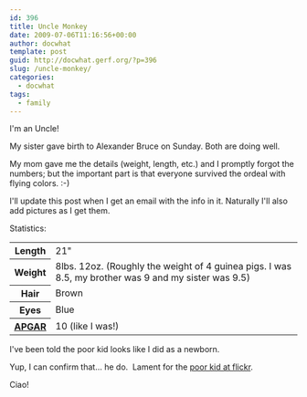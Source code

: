 ```yaml
---
id: 396
title: Uncle Monkey
date: 2009-07-06T11:16:56+00:00
author: docwhat
template: post
guid: http://docwhat.gerf.org/?p=396
slug: /uncle-monkey/
categories:
  - docwhat
tags:
  - family
---
```

I'm an Uncle!

My sister gave birth to Alexander Bruce on Sunday.  Both are doing well.

My mom gave me the details (weight, length, etc.) and I promptly forgot the numbers; but the important part is that everyone survived the ordeal with flying colors. :-)

I'll update this post when I get an email with the info in it.  Naturally I'll also add pictures as I get them.

Statistics:

<table border="0">
<tbody>
<tr>
<th>Length</th>
<td>21"</td>
</tr>
<tr>
<th>Weight</th>
<td>8lbs. 12oz. (Roughly the weight of 4 guinea pigs. I was  8.5, my brother was 9 and my sister was 9.5)</td>
</tr>
<tr>
<th>Hair</th>
<td>Brown</td>
</tr>
<tr>
<th>Eyes</th>
<td>Blue</td>
</tr>
<tr>
<th><a href="http://kidshealth.org/parent/newborn/first_days/apgar.html">APGAR</a></th>
<td>10 (like I was!)</td>
</tr>
</tbody></table>

I've been told the poor kid looks like I did as a newborn.

Yup, I can confirm that... he do.  Lament for the [poor kid at
flickr](https://www.flickr.com/photos/docwhat/sets/72157621387476120/ "Photos of Alexander Bruce").

Ciao!
